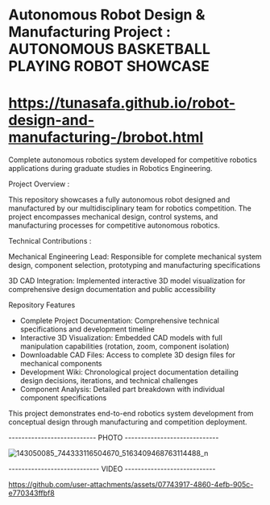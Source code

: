 #  Autonomous Robot Design & Manufacturing Project : AUTONOMOUS BASKETBALL PLAYING ROBOT SHOWCASE

# https://tunasafa.github.io/robot-design-and-manufacturing-/brobot.html

Complete autonomous robotics system developed for competitive robotics applications during graduate studies in Robotics Engineering.

Project Overview :

This repository showcases a fully autonomous robot designed and manufactured by our multidisciplinary team for robotics competition. The project encompasses mechanical design, control systems, and manufacturing processes for competitive autonomous robotics.

Technical Contributions :

Mechanical Engineering Lead: Responsible for complete mechanical system design, component selection, prototyping and manufacturing specifications

3D CAD Integration: Implemented interactive 3D model visualization for comprehensive design documentation and public accessibility

Repository Features

- Complete Project Documentation: Comprehensive technical specifications and development timeline
- Interactive 3D Visualization: Embedded CAD models with full manipulation capabilities (rotation, zoom, component isolation)
- Downloadable CAD Files: Access to complete 3D design files for mechanical components
- Development Wiki: Chronological project documentation detailing design decisions, iterations, and technical challenges
- Component Analysis: Detailed part breakdown with individual component specifications

This project demonstrates end-to-end robotics system development from conceptual design through manufacturing and competition deployment.

--------------------------- PHOTO -----------------------------

![143050085_744333116504670_5163409468763114488_n](https://github.com/user-attachments/assets/375321a6-3b9a-4f6e-b0c4-38ce0e5954c3)

---------------------------- VIDEO ----------------------------

https://github.com/user-attachments/assets/07743917-4860-4efb-905c-e770343ffbf8

